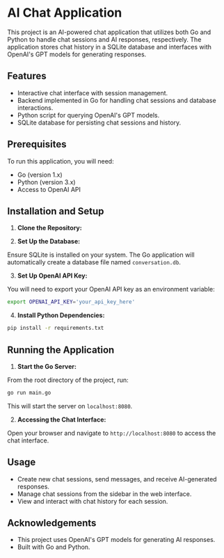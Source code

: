 # AI Chat Application

This project is an AI-powered chat application that utilizes both Go and Python to handle chat sessions and AI responses, respectively. The application stores chat history in a SQLite database and interfaces with OpenAI's GPT models for generating responses.

## Features

- Interactive chat interface with session management.
- Backend implemented in Go for handling chat sessions and database interactions.
- Python script for querying OpenAI's GPT models.
- SQLite database for persisting chat sessions and history.

## Prerequisites

To run this application, you will need:

- Go (version 1.x)
- Python (version 3.x)
- Access to OpenAI API

## Installation and Setup

1. **Clone the Repository:**


2. **Set Up the Database:**

Ensure SQLite is installed on your system. The Go application will automatically create a database file named `conversation.db`.

3. **Set Up OpenAI API Key:**

You will need to export your OpenAI API key as an environment variable:

```bash
export OPENAI_API_KEY='your_api_key_here'
```


4. **Install Python Dependencies:**
```bash
pip install -r requirements.txt
```


## Running the Application

1. **Start the Go Server:**

From the root directory of the project, run:

```bash
go run main.go
```

This will start the server on `localhost:8080`.

2. **Accessing the Chat Interface:**

Open your browser and navigate to `http://localhost:8080` to access the chat interface.

## Usage

- Create new chat sessions, send messages, and receive AI-generated responses.
- Manage chat sessions from the sidebar in the web interface.
- View and interact with chat history for each session.

## Acknowledgements

- This project uses OpenAI's GPT models for generating AI responses.
- Built with Go and Python.







